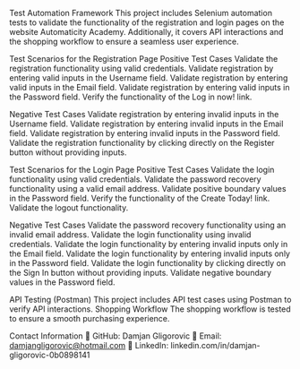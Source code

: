 Test Automation Framework
This project includes Selenium automation tests to validate the functionality of the registration and login pages on the website Automaticity Academy. Additionally, it covers API interactions and the shopping workflow to ensure a seamless user experience.

Test Scenarios for the Registration Page
Positive Test Cases
Validate the registration functionality using valid credentials.
Validate registration by entering valid inputs in the Username field.
Validate registration by entering valid inputs in the Email field.
Validate registration by entering valid inputs in the Password field.
Verify the functionality of the Log in now! link.

Negative Test Cases
Validate registration by entering invalid inputs in the Username field.
Validate registration by entering invalid inputs in the Email field.
Validate registration by entering invalid inputs in the Password field.
Validate the registration functionality by clicking directly on the Register button without providing inputs.

Test Scenarios for the Login Page
Positive Test Cases
Validate the login functionality using valid credentials.
Validate the password recovery functionality using a valid email address.
Validate positive boundary values in the Password field.
Verify the functionality of the Create Today! link.
Validate the logout functionality.

Negative Test Cases
Validate the password recovery functionality using an invalid email address.
Validate the login functionality using invalid credentials.
Validate the login functionality by entering invalid inputs only in the Email field.
Validate the login functionality by entering invalid inputs only in the Password field.
Validate the login functionality by clicking directly on the Sign In button without providing inputs.
Validate negative boundary values in the Password field.

API Testing (Postman)
This project includes API test cases using Postman to verify API interactions.
Shopping Workflow
The shopping workflow is tested to ensure a smooth purchasing experience.

Contact Information
📌 GitHub: Damjan Gligorovic
📧 Email: damjangligorovic@hotmail.com
🔗 LinkedIn: linkedin.com/in/damjan-gligorovic-0b0898141
